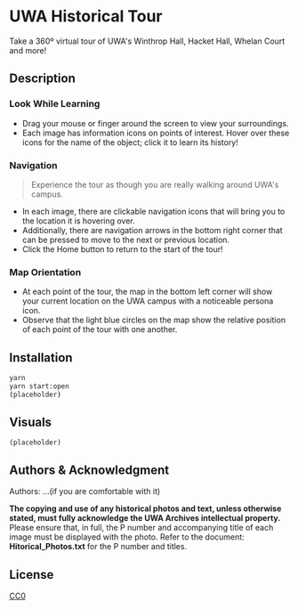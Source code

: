 
# UWA Historical Tour

Take a 360º virtual tour of UWA's Winthrop Hall, Hacket Hall, Whelan Court and more!

## Description
### Look While Learning
* Drag your mouse or finger around the screen to view your surroundings. 
* Each image has information icons on points of interest. Hover over these icons for the name of the object; click it to learn its history!

### Navigation
> Experience the tour as though you are really walking around UWA's campus.
* In each image, there are clickable navigation icons that will bring you to the location it is hovering over.
* Additionally, there are navigation arrows in the bottom right corner that can be pressed to move to the next or previous location.
* Click the Home button to return to the start of the tour! 

### Map Orientation
* At each point of the tour, the map in the bottom left corner will show your current location on the UWA campus with a noticeable persona icon.
* Observe that the light blue circles on the map show the relative position of each point of the tour with one another.

## Installation
```bash
yarn
yarn start:open
(placeholder)
```

## Visuals
```
(placeholder)
```

## Authors & Acknowledgment
Authors: ...(if you are comfortable with it)

**The copying and use of any historical photos and text, unless otherwise stated, must fully acknowledge the UWA Archives intellectual property.** Please ensure that, in full, the P number and accompanying title of each image must be displayed with the photo. Refer to the document: **Hitorical_Photos.txt** for the P number and titles.

## License
[CC0](https://choosealicense.com/licenses/cc0/)
